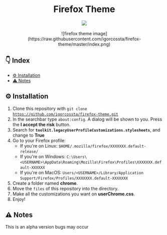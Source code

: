 <h1 align="center"> Firefox Theme </h1>
<p align="center">
<img src="http://img.shields.io/static/v1?label=STATUS&message=UNDER%20CONSTRUCTION&color=GREEN&style=for-the-badge"/>
</p>

<div align="center">
![firefox theme image](https://raw.githubusercontent.com/igorcossta/firefox-theme/master/index.png)
</div>

## 👇 Index

- [⚙️ Installation](#️-installation)
- [⚠️ Notes](#️-notes)

## ⚙️ Installation

1. Clone this repository with <code>git clone https://github.com/igorcossta/firefox-theme.git</code>
2. In the searchbar type `about:config`. A dialog will be shown to you. Press the **I accept the risk** button.
3. Search for **`toolkit.legacyUserProfileCustomizations.stylesheets`**, and change to **True**
4. Go to your Firefox profile:
    - If you're on Linux: `$HOME/.mozilla/firefox/XXXXXXX.default-release/`
    - If you're on Windows: `C:\Users\<USERNAME>\AppData\Roaming\Mozilla\Firefox\Profiles\XXXXXXX.default-XXXXXX`
    - If you're on MacOS: `Users/<USERNAME>/Library/Application Support/Firefox/Profiles/XXXXXXX.default-XXXXXXX` 
5. Create a folder named **chrome**.
7. Move the `files` of this repository into the directory.
8. Make all the customizations you want on **userChrome.css**.
9. Enjoy!

## ⚠️ Notes

This is an alpha version bugs may occur
